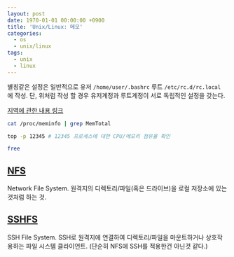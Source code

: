 ```yaml
---
layout: post
date: 1970-01-01 00:00:00 +0900
title: 'Unix/Linux: 메모'
categories:
  - os
  - unix/linux
tags:
  - unix
  - linux
---
```


별칭같은 설정은 일반적으로
유저 `/home/user/.bashrc`
루트 `/etc/rc.d/rc.local`
에 작성. 단, 위처럼 작성 할 경우 유저계정과 루트계정이 서로 독립적인 설정을 갖는다.

[지역에 관한 내용 링크](http://originalchoi.tistory.com/19)

```bash
cat /proc/meminfo | grep MemTotal
```
```bash
top -p 12345 # 12345 프로세스에 대한 CPU/메모리 점유율 확인
```
```bash
free
```

## [NFS](https://en.wikipedia.org/wiki/Network_File_System)
Network File System. 원격지의 디렉토리/파일(혹은 드라이브)을 로컬 저장소에 있는것처럼 하는 것.

## [SSHFS](https://en.wikipedia.org/wiki/SSHFS)
SSH File System. SSH로 원격지에 연결하여 디렉토리/파일을 마운트하거나 상호작용하는 파일 시스템 클라이언트. (단순히 NFS에 SSH를 적용한건 아닌것 같다.)
